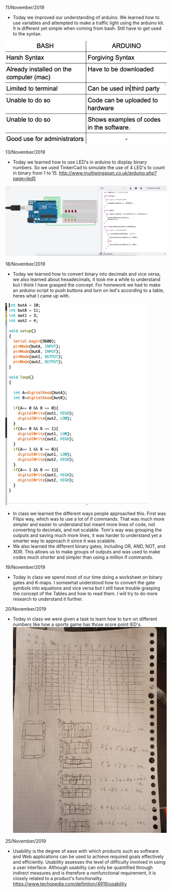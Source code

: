 11/November/2019
- Today we improved our understanding of arduino. We learned how to use variables and attempted to make a traffic light using the arduino kit. It is different yet simple when coming from bash. Still have to get used to the syntax.


![BASH vs Arduino](bashvsarduino.png)

13/November/2019
- Today we learned how to use LED's in arduino to display binary numbers. So we used TinkerCad to simulate the use of 4 LED's to count in binary from 1 to 15.
http://www.multiwingspan.co.uk/arduino.php?page=led5 

![Binary LED code](binaryled.png)

18/November/2019
- Today we learned how to convert binary into decimals and vice versa, we also learned about hexadecimals, it took me a while to understand but I think I have grasped the concept. For homework we had to make an arduino script to push buttons and turn on led's according to a table, heres what I came up with.

![Binary button led code](binarytodecimal.png)

- In class we learned the different ways people approached this. First was Filips way, which was to use a lot of if commands. That was much more simpler and easier to understand but meant more lines of code, not converting to decimals, and not scalable. Tom's way was grouping the outputs and saving much more lines, it was harder to understand yet a smarter way to approach it since it was scalable.
- We also learned the different binary gates, including OR, AND, NOT, and XOR. This allows us to make groups of outputs and was used to make codes much shorter and simpler than using a million if commands.

19/November/2019

- Today in class we spend most of our time doing a worksheet on binary gates and K-maps. I somewhat understood how to convert the gate symbols into equations and vice versa but I still have trouble grasping the concept of the Tables and how to read them. I will try to do more research to understand it further.

20/November/2019
- Today in class we were given a task to learn how to turn on different numbers like how a sports game has those score point lED's. 
![Binary button led table](binaryledtable.jpg)

25/November/2019
- Usability is the degree of ease with which products such as software and Web applications can be used to achieve required goals effectively and efficiently. Usability assesses the level of difficulty involved in using a user interface. Although usability can only be quantified through indirect measures and is therefore a nonfunctional requirement, it is closely related to a product's functionality.
https://www.techopedia.com/definition/4919/usability 
